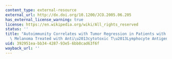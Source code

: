 ```yaml
---
content_type: external-resource
external_url: http://dx.doi.org/10.1200/JCO.2005.06.205
has_external_license_warning: true
license: https://en.wikipedia.org/wiki/All_rights_reserved
status: ''
title: "Autoimmunity Correlates with Tumor Regression in Patients with Metastatic\
  \ Melanoma Treated with Anti\u2013cytotoxic T\u2013Lymphocyte Antigen\u20134"
uid: 392951ea-bb34-4287-93e5-6bb8cad63f6f
wayback_url: ''
---
```

